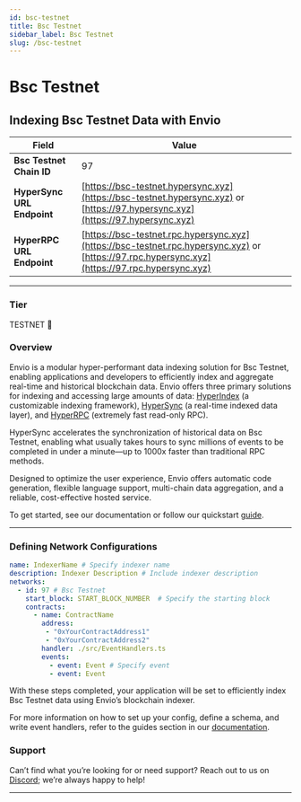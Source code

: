 ```yaml
---
id: bsc-testnet
title: Bsc Testnet
sidebar_label: Bsc Testnet
slug: /bsc-testnet
---
```


# Bsc Testnet

## Indexing Bsc Testnet Data with Envio

| **Field**                     | **Value**                                                                                          |
|-------------------------------|----------------------------------------------------------------------------------------------------|
| **Bsc Testnet Chain ID**     | 97                                                                                            |
| **HyperSync URL Endpoint**    | [https://bsc-testnet.hypersync.xyz](https://bsc-testnet.hypersync.xyz) or [https://97.hypersync.xyz](https://97.hypersync.xyz) |
| **HyperRPC URL Endpoint**     | [https://bsc-testnet.rpc.hypersync.xyz](https://bsc-testnet.rpc.hypersync.xyz) or [https://97.rpc.hypersync.xyz](https://97.rpc.hypersync.xyz) |

---

### Tier

TESTNET 🎒

### Overview

Envio is a modular hyper-performant data indexing solution for Bsc Testnet, enabling applications and developers to efficiently index and aggregate real-time and historical blockchain data. Envio offers three primary solutions for indexing and accessing large amounts of data: [HyperIndex](/docs/HyperIndex/overview) (a customizable indexing framework), [HyperSync](/docs/HyperSync/overview) (a real-time indexed data layer), and [HyperRPC](/docs/HyperRPC/overview-hyperrpc) (extremely fast read-only RPC).

HyperSync accelerates the synchronization of historical data on Bsc Testnet, enabling what usually takes hours to sync millions of events to be completed in under a minute—up to 1000x faster than traditional RPC methods.

Designed to optimize the user experience, Envio offers automatic code generation, flexible language support, multi-chain data aggregation, and a reliable, cost-effective hosted service.

To get started, see our documentation or follow our quickstart [guide](/docs/HyperIndex/contract-import).

---

### Defining Network Configurations

```yaml
name: IndexerName # Specify indexer name
description: Indexer Description # Include indexer description
networks:
  - id: 97 # Bsc Testnet  
    start_block: START_BLOCK_NUMBER  # Specify the starting block
    contracts:
      - name: ContractName
        address:
         - "0xYourContractAddress1"
         - "0xYourContractAddress2"
        handler: ./src/EventHandlers.ts
        events:
          - event: Event # Specify event
          - event: Event
```

With these steps completed, your application will be set to efficiently index Bsc Testnet data using Envio’s blockchain indexer.

For more information on how to set up your config, define a schema, and write event handlers, refer to the guides section in our [documentation](/docs/HyperIndex/configuration-file).

### Support

Can’t find what you’re looking for or need support? Reach out to us on [Discord](https://discord.com/invite/Q9qt8gZ2fX); we’re always happy to help!

---
